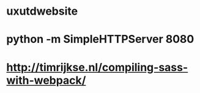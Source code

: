 # uxutdwebsite
# python -m SimpleHTTPServer 8080
# http://timrijkse.nl/compiling-sass-with-webpack/

